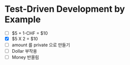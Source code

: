 # Test-Driven Development by Example

- [ ] $5 + 1-CHF = $10
- [x] $5 X 2 = $10
- [ ] amount 를 private 으로 만들기 
- [ ] Dollar 부작용
- [ ] Money 반올림

